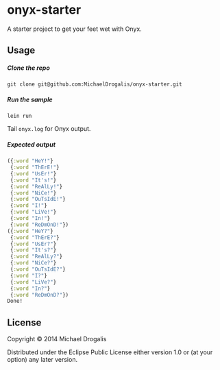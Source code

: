 # onyx-starter

A starter project to get your feet wet with Onyx.

## Usage

##### Clone the repo

`git clone git@github.com:MichaelDrogalis/onyx-starter.git`

##### Run the sample

`lein run`

Tail `onyx.log` for Onyx output.

##### Expected output

```clojure
({:word "HeY!"}
 {:word "ThErE!"}
 {:word "UsEr!"}
 {:word "It's!"}
 {:word "ReAlLy!"}
 {:word "NiCe!"}
 {:word "OuTsIdE!"}
 {:word "I!"}
 {:word "LiVe!"}
 {:word "In!"}
 {:word "ReDmOnD!"})
({:word "HeY?"}
 {:word "ThErE?"}
 {:word "UsEr?"}
 {:word "It's?"}
 {:word "ReAlLy?"}
 {:word "NiCe?"}
 {:word "OuTsIdE?"}
 {:word "I?"}
 {:word "LiVe?"}
 {:word "In?"}
 {:word "ReDmOnD?"})
Done!
```

## License

Copyright © 2014 Michael Drogalis

Distributed under the Eclipse Public License either version 1.0 or (at
your option) any later version.

